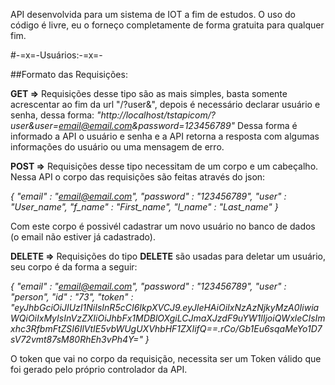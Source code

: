 API desenvolvida para um sistema de IOT a fim de estudos.
O uso do código é livre, eu o forneço completamente de forma gratuita para qualquer fim.

#-=x=-Usuários:-=x=-

##Formato das Requisições:

**GET =>** Requisições desse tipo são as mais simples, basta somente acrescentar ao fim da
url "/?user&", depois é necessário declarar usuário e senha, dessa forma:
        _"http://localhost/tstapicom/?user&user=email@email.com&password=123456789"_
Dessa forma é informado a API o usuário e senha e a API retorna a resposta com algumas 
informações do usuário ou uma mensagem de erro.


**POST =>** Requisições desse tipo necessitam de um corpo e um cabeçalho. Nessa API o corpo
das requisições são feitas através do json:

*{*
    *"email" : "email@email.com",*
    *"password" : "123456789",*
    *"user" : "User_name",*
    *"f_name" : "First_name",*
    *"l_name" : "Last_name"*
*}*

Com este corpo é possivél cadastrar um novo usuário no banco de dados (o email não estiver já cadastrado).


**DELETE =>** Requisições do tipo **DELETE** são usadas para deletar um usuário, seu corpo é da forma a seguir:

*{*
   *"email" : "email@email.com",*
    *"password" : "123456789",*
    *"user" : "person",*
    *"id" : "73",*
    *"token" : "eyJhbGciOiJIUzI1NiIsInR5cCI6IkpXVCJ9.eyJleHAiOiIxNzAzNjkyMzA0IiwiaWQiOiIxMyIsInVzZXIiOiJhbFx1MDBlOXgiLCJmaXJzdF9uYW1lIjoiQWxleCIsImxhc3RfbmFtZSI6IlVtIE5vbWUgUXVhbHF1ZXIifQ==.rCo\/Gb1Eu6sqaMeYo1D7sV72vmt87sM80RhEh3vPh4Y="*
*}*

O token que vai no corpo da requisição, necessita ser um Token válido que foi gerado pelo próprio controlador da API.